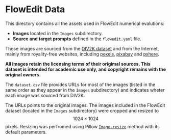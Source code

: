 # FlowEdit Data

This directory contains all the assets used in FlowEdit numerical evalutions:

- **Images** located in the `Images` subdirectory.
- **Source and target prompts** defined in the `flowedit.yaml` file. 

These images are sourced from the [DIV2K dataset](https://data.vision.ee.ethz.ch/cvl/DIV2K/) and from the Internet, mainly from royality-free websites, including [pexels](https://www.pexels.com/), [pixabay](https://pixabay.com/) and [pxhere](https://pxhere.com/). 

**All images retain the licensing terms of their origimal sources. This dataset is intended for academic use only, and copyright remains with the original owners.**

The `dataset.csv` file provides URLs for most of the images (listed in the same order as they appear in the `Images` subdirectory) and indicates wheter each image was sourced from DIV2K. 

The URLs points to the original images. The images included in the FlowEdit dataset (located in the `Images` subdirectory) were cropped and resized to $$1024 \times 1024$$ pixels. Resizing was perfromed using Pillow [`Image.resize`](https://pillow.readthedocs.io/en/stable/reference/Image.html#PIL.Image.Image.resize) method with its default parameters. 
